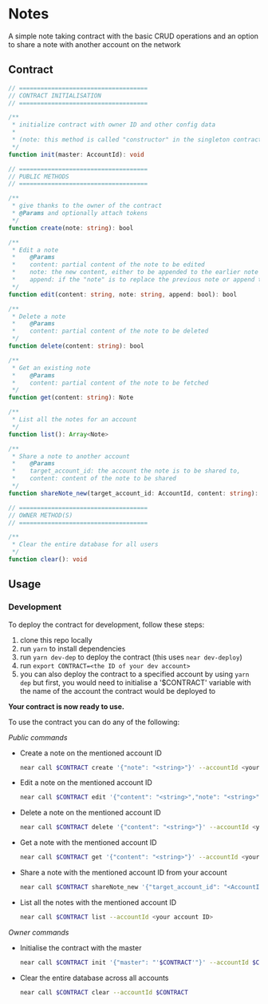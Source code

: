 # Notes

A simple note taking contract with the basic CRUD operations and an option to share a note with another account on the network

## Contract

```ts
// ====================================
// CONTRACT INITIALISATION
// ====================================

/**
 * initialize contract with owner ID and other config data
 *
 * (note: this method is called "constructor" in the singleton contract code)
 */
function init(master: AccountId): void

// ====================================
// PUBLIC METHODS
// ====================================

/**
 * give thanks to the owner of the contract
 * @Params and optionally attach tokens
 */
function create(note: string): bool

/**
 * Edit a note
 *    @Params
 *    content: partial content of the note to be edited
 *    note: the new content, either to be appended to the earlier note or to replace the note
 *    append: if the "note" is to replace the previous note or append to it
 */
function edit(content: string, note: string, append: bool): bool

/**
 * Delete a note
 *    @Params
 *    content: partial content of the note to be deleted
 */
function delete(content: string): bool

/**
 * Get an existing note
 *    @Params
 *    content: partial content of the note to be fetched
 */
function get(content: string): Note

/**
 * List all the notes for an account
 */
function list(): Array<Note>

/**
 * Share a note to another account
 *    @Params
 *    target_account_id: the account the note is to be shared to,
 *    content: content of the note to be shared
 */
function shareNote_new(target_account_id: AccountId, content: string): void

// ====================================
// OWNER METHOD(S)
// ====================================

/**
 * Clear the entire database for all users
 */
function clear(): void
```

## Usage

### Development

To deploy the contract for development, follow these steps:

1. clone this repo locally
2. run `yarn` to install dependencies
3. run `yarn dev-dep` to deploy the contract (this uses `near dev-deploy`)
4. run `export CONTRACT=<the ID of your dev account>`
5. you can also deploy the contract to a specified account by using `yarn dep` but first, you would need to initialise a '$CONTRACT' variable with the name of the account the contract would be deployed to

**Your contract is now ready to use.**

To use the contract you can do any of the following:

_Public commands_

- Create a note on the mentioned account ID

  ```sh
  near call $CONTRACT create '{"note": "<string>"}' --accountId <your account ID>
  ```

- Edit a note on the mentioned account ID

  ```sh
  near call $CONTRACT edit '{"content": "<string>","note": "<string>", "append": true/false}' --accountId <your account ID>
  ```

- Delete a note on the mentioned account ID

  ```sh
  near call $CONTRACT delete '{"content": "<string>"}' --accountId <your account ID>
  ```

- Get a note with the mentioned account ID

  ```sh
  near call $CONTRACT get '{"content": "<string>"}' --accountId <your account ID>
  ```

- Share a note with the mentioned account ID from your account

  ```sh
  near call $CONTRACT shareNote_new '{"target_account_id": "<AccountID>", "content": "<string>"}' --accountId <your account ID>
  ```

- List all the notes with the mentioned account ID

  ```sh
  near call $CONTRACT list --accountId <your account ID>
  ```

_Owner commands_

- Initialise the contract with the master

  ```sh
  near call $CONTRACT init '{"master": "'$CONTRACT'"}' --accountId $CONTRACT
  ```

- Clear the entire database across all accounts

  ```sh
  near call $CONTRACT clear --accountId $CONTRACT
  ```

